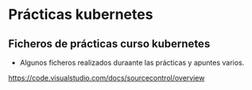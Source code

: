 # Prácticas kubernetes
## Ficheros de prácticas curso kubernetes
- Algunos ficheros realizados duraante las prácticas y apuntes varios.

<https://code.visualstudio.com/docs/sourcecontrol/overview>

